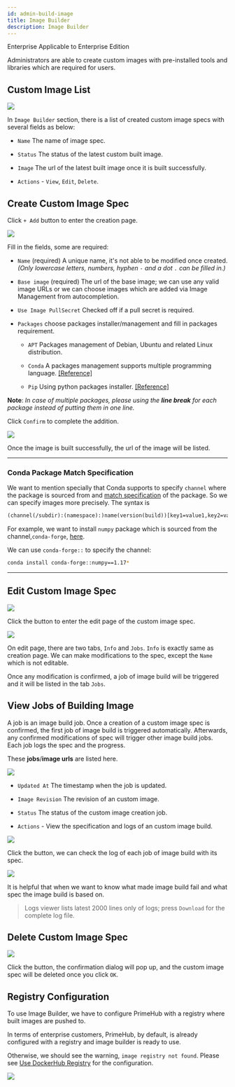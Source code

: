```yaml
---
id: admin-build-image
title: Image Builder
description: Image Builder
---
```

<div class="label-sect">
  <div class="ee-only tooltip">Enterprise
    <span class="tooltiptext">Applicable to Enterprise Edition</span>
  </div>
</div>

Administrators are able to create custom images with pre-installed tools and libraries which are required for users.

## Custom Image List

![](assets/build_img_main_v28.png)

In `Image Builder` section, there is a list of created custom image specs with several fields as below:

+ `Name` The name of image spec.

+ `Status` The status of the latest custom built image.

+ `Image` The url of the latest built image once it is built successfully.

+ `Actions` - `View`, `Edit`, `Delete`.

## Create Custom Image Spec

Click `+ Add` button to enter the creation page.

![](assets/build_img_create_v26.png)

Fill in the fields, some are required:

+ `Name` (required) A unique name, it's not able to be modified once created. *(Only lowercase letters, numbers, hyphen `-` and a dot `.` can be filled in.)*

+ `Base image` (required) The url of the base image; we can use any valid image URLs or we can choose images which are added via Image Management from autocompletion.

+ `Use Image PullSecret` Checked off if a pull secret is required.

+ `Packages` choose packages installer/management and fill in packages requirement.

  + `APT` Packages management of Debian, Ubuntu and related Linux distribution.

  + `Conda` A packages management supports multiple programming language. [[Reference]](https://docs.conda.io/projects/conda/en/latest/user-guide/tasks/manage-pkgs.html#installing-packages)

  + `Pip`  Using python packages installer. [[Reference]](https://packaging.python.org/tutorials/installing-packages/#use-pip-for-installing)

**Note**:
*In case of multiple packages, please using the **line break** for each package instead of putting them in one line.*

Click `Confirm` to complete the addition.

![](assets/build_img_url.png)

Once the image is built successfully, the url of the image will be listed.

---

### Conda Package Match Specification

We want to mention specially that Conda supports to specify `channel` where the package is sourced from and [match specification](https://docs.conda.io/projects/conda-build/en/latest/resources/package-spec.html#package-match-specifications) of the package. So we can specify images more precisely. The syntax is 

```txt
(channel(/subdir):(namespace):)name(version(build))[key1=value1,key2=value2]
```

For example, we want to install `numpy` package which is sourced from the channel,`conda-forge`, [here](https://anaconda.org/conda-forge/numpy).

We can use `conda-forge::` to specify the channel:

```bash
conda install conda-forge::numpy==1.17*
```

---

## Edit Custom Image Spec

![](assets/edit_button.png)

Click the button to enter the edit page of the custom image spec.

![](assets/build_img_edit_v26.png)

On edit page, there are two tabs, `Info` and `Jobs`.
`Info` is exactly same as creation page. We can make modifications to the spec, except the `Name` which is not editable.

Once any modification is confirmed, a job of image build will be triggered and it will be listed in the tab `Jobs`.

## View Jobs of Building Image

A job is an image build job. Once a creation of a custom image spec is confirmed, the first job of image build is triggered automatically. Afterwards, any confirmed modifications of spec will trigger other image build jobs. Each job logs the spec and the progress.

These **jobs**/**image urls** are listed here.

![](assets/build_img_jobs_v26.png)

+ `Updated At` The timestamp when the job is updated.

+ `Image Revision` The revision of an custom image.

+ `Status` The status of the custom image creation job.

+ `Actions` - View the specification and logs of an custom image build.

![](assets/build_img_job_view.png)

Click the button, we can check the log of each job of image build with its spec.

![](assets/build_img_job_v28.png)

It is helpful that when we want to know what made image build fail and what spec the image build is based on.

>Logs viewer lists latest 2000 lines only of logs; press `Download` for the complete log file.

## Delete Custom Image Spec

![](assets/build_img_del.png)

Click the button, the confirmation dialog will pop up, and the custom image spec will be deleted once you click `OK`.

## Registry Configuration

To use Image Builder, we have to configure PrimeHub with a registry where built images are pushed to.

In terms of enterprise customers, PrimeHub, by default, is already configured with a registry and image builder is ready to use.

Otherwise, we should see the warning, `image registry not found`. Please see [Use DockerHub Registry](../tasks/dockerhub-registry) for the configuration.

![](assets/build_img_warning.png)